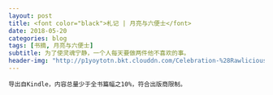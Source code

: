 ```yaml
---
layout: post
title: <font color="black">札记 | 月亮与六便士</font>
date: 2018-05-20
categories: blog
tags: [书摘, 月亮与六便士]
subtitle: 为了使灵魂宁静，一个人每天要做两件他不喜欢的事。
header-img: "http://p1yoytotn.bkt.clouddn.com/Celebration-%28Rawlicious%29_1-1-1200x1200.jpg"
---
```

`导出自Kindle，内容总量少于全书篇幅之10%，符合出版商限制。`

<html xmlns="http://www.w3.org/TR/1999/REC-html-in-xml" xml:lang="en" lang="en">
    <head>
    <meta charset="UTF-8">
    <style>
        .bodyContainer {
            font-family: Arial, Helvetica, sans-serif;
            text-align: center;
            padding-left: 32px;
            padding-right: 32px;
        }

        .notebookFor {
            font-size: 18px;
            font-weight: 700;
            text-align: center;
            color: rgb(119, 119, 119);
            margin: 24px 0px 0px;
            padding: 0px;
        }

        .bookTitle {
            font-size: 24px;
            font-weight: 700;
            text-align: center;
            color: #333333;
            margin-top: 22px;
            padding: 0px;
        }

        .authors {
            font-size: 18px;
            font-weight: 700;
            text-align: center;
            color: rgb(119, 119, 119);
            margin-top: 22px;
            margin-bottom: 24px;
            padding: 0px;
        }

        .citation {
            font-size: 18px;
            font-weight: 500;
            text-align: center;
            color: #333333;
            margin-top: 22px;
            margin-bottom: 24px;
            padding: 0px;
        }

        .sectionHeading {
            font-size: 24px;
            font-weight: 700;
            text-align: left;
            color: #333333;
            margin-top: 24px;
            padding: 0px;
        }

        .noteHeading {
            font-size: 18px;
            font-weight: 700;
            text-align: left;
            color: #333333;
            margin-top: 20px;
            padding: 0px;
        }

        .noteText {
            font-size: 18px;
            font-weight: 500;
            text-align: left;
            color: #333333;
            margin: 2px 0px 0px;
            padding: 0px;
        }

        .highlight_blue {
            color: rgb(178, 205, 251);
        }

        .highlight_orange {
            color: #ffd7ae;
        }

        .highlight_pink {
            color: rgb(255, 191, 206);
        }

        .highlight_yellow {
            color: rgb(247, 206, 0);
        }

        .notebookGraphic {
            margin-top: 10px;
            text-align: left;
        }

        .notebookGraphic img {
            -o-box-shadow:      0px 0px 5px #888;
            -icab-box-shadow:   0px 0px 5px #888;
            -khtml-box-shadow:  0px 0px 5px #888;
            -moz-box-shadow:    0px 0px 5px #888;
            -webkit-box-shadow: 0px 0px 5px #888;
            box-shadow:         0px 0px 5px #888;
            max-width: 100%;
            height: auto;
        }

        hr {
            border: 0px none;
            height: 1px;
            background: none repeat scroll 0% 0% rgb(221, 221, 221);
        }
        </style>
        <script>
            </script>
    </head>
    <body>
        <div class="bodyContainer">
            <div class="notebookFor">
                笔记本导出
            </div>
            <div class="bookTitle">
                月亮和六便士（“故事圣手”毛姆最重要的长篇小说代表作） (译文经典)
            </div>
            <div class="authors">
                威廉·毛姆(William Maugham)
            </div>
            <div class="citation">
                引用 (芝加哥风格): Maugham), 威廉·毛姆(William. <i>月亮和六便士（“故事圣手”毛姆最重要的长篇小说代表作） (译文经典)</i>. 上海译文出版社,Y_上海译文出版社, 2014. Kindle edition.
            </div>
            <hr />
            <div class="sectionHeading">
    一
</div><div class="noteHeading">
    书签 - 第 1 页·位置 68
</div>
<div class="noteHeading">
    标注(<span class="highlight_pink">粉色</span>) - 第 1 页·位置 73
</div>
<div class="noteText">
    他的作品使你不能平静，
</div><div class="noteHeading">
    标注(<span class="highlight_pink">粉色</span>) - 第 5 页·位置 107
</div>
<div class="noteText">
    制造神话是人类的天性。
</div><div class="noteHeading">
    标注(<span class="highlight_pink">粉色</span>) - 第 5 页·位置 109
</div>
<div class="noteText">
    这可以说是浪漫主义对平凡暗淡的生活的一种抗议。
</div><div class="noteHeading">
    标注(<span class="highlight_pink">粉色</span>) - 第 5 页·位置 113
</div>
<div class="noteText">
    因此，那些给他写文章的人必须借助于活跃的想象以弥补贫乏的事实，
</div><div class="sectionHeading">
    二
</div><div class="noteHeading">
    书签 - 第 10 页·位置 170
</div>
<div class="noteHeading">
    标注(<span class="highlight_pink">粉色</span>) - 第 11 页·位置 178
</div>
<div class="noteText">
    为了使灵魂宁静，一个人每天要做两件他不喜欢的事。
</div><div class="noteHeading">
    标注(<span class="highlight_pink">粉色</span>) - 第 11 页·位置 179
</div>
<div class="noteText">
    因为我每天早上都起床，
</div><div class="noteHeading">
    标注(<span class="highlight_pink">粉色</span>) - 第 11 页·位置 179
</div>
<div class="noteText">
    每天也都上床睡觉。
</div><div class="noteHeading">
    标注(<span class="highlight_pink">粉色</span>) - 第 11 页·位置 185
</div>
<div class="noteText">
    我从这件事取得的教训是，作者应该从写作的乐趣中，从郁积在他心头的思想的发泄中取得写书的酬报；对于其他一切都不应该介意，作品成功或失败，受到称誉或是诋毁，他都应该淡然处之。
</div><div class="noteHeading">
    标注(<span class="highlight_pink">粉色</span>) - 第 11 页·位置 188
</div>
<div class="noteText">
    年轻的一代意识到自己的力量，吵吵嚷嚷，早已经不再叩击门扉了。他们已经闯进房子里来，坐到我们的宝座上，空中早已充满了他们喧闹的喊叫声。
</div><div class="sectionHeading">
    三
</div><div class="noteHeading">
    标注(<span class="highlight_pink">粉色</span>) - 第 17 页·位置 240
</div>
<div class="noteText">
    艺术家较之其他行业的人有一个有利的地方，他们不仅可以讥笑朋友们的性格和仪表，而且可以嘲弄他们的著作。
</div><div class="sectionHeading">
    五
</div><div class="noteHeading">
    书签 - 第 25 页·位置 313
</div>
<div class="noteHeading">
    标注(<span class="highlight_pink">粉色</span>) - 第 25 页·位置 319
</div>
<div class="noteText">
    有的人胸膛上已经沾了那么多泪水，我不忍再把我的洒上了。
</div><div class="sectionHeading">
    六
</div><div class="noteHeading">
    标注(<span class="highlight_pink">粉色</span>) - 第 32 页·位置 383
</div>
<div class="noteText">
    他甚至没有什么奇行怪癖，使他免于平凡庸俗之嫌。
</div><div class="sectionHeading">
    七
</div><div class="noteHeading">
    标注(<span class="highlight_blue">蓝色</span>) - 第 34 页·位置 403
</div>
<div class="noteText">
    这一定是世间无数对夫妻的故事。这种生活模式给人以安详亲切之感。它使人想到一条平静的小河，蜿蜒流过绿茸茸的牧场，与郁郁的树荫交相掩映，直到最后泻入烟波浩渺的大海中。但是大海却总是那么平静，总是沉默无言、声色不动，你会突然感到一种莫名的不安。也许这只是我自己的一种怪想法（就是在那些日子这种想法也常在我心头作祟），我总觉得大多数人这样度过一生好像欠缺一点什么。
</div><div class="sectionHeading">
    十
</div><div class="noteHeading">
    标注(<span class="highlight_pink">粉色</span>) - 第 52 页·位置 569
</div>
<div class="noteText">
    歉仄不安。
</div><div class="sectionHeading">
    十一
</div><div class="noteHeading">
    标注(<span class="highlight_pink">粉色</span>) - 第 56 页·位置 613
</div>
<div class="noteText">
    我那时还不了解人性多么矛盾，我不知道真挚中含有多少做作，高尚中蕴藏着多少卑鄙，或者，即使在邪恶里也找得着美德。
</div><div class="sectionHeading">
    十四
</div><div class="noteHeading">
    书签 - 第 77 页·位置 807
</div>
<div class="noteHeading">
    标注(<span class="highlight_pink">粉色</span>) - 第 79 页·位置 830
</div>
<div class="noteText">
    最甚者也是因为有几个近邻知交表示支持，才敢违背大多数人的意见行事。
</div><div class="sectionHeading">
    十五
</div><div class="noteHeading">
    标注(<span class="highlight_pink">粉色</span>) - 第 89 页·位置 930
</div>
<div class="noteText">
    今天我已经认识到这一点了：卑鄙与伟大、恶毒与善良、仇恨与热爱是可以互不排斥地并存在同一颗心里的。
</div><div class="sectionHeading">
    十八
</div><div class="noteHeading">
    书签 - 第 97 页·位置 990
</div>
<div class="sectionHeading">
    十九
</div><div class="noteHeading">
    标注(<span class="highlight_blue">蓝色</span>) - 第 109 页·位置 1119
</div>
<div class="noteText">
    “为什么你认为美——世界上最宝贵的财富——会同沙滩上的石头一样，一个漫不经心的过路人随随便便地就能够捡起来？美是一种美妙、奇异的东西，艺术家只有通过灵魂的痛苦折磨才能从宇宙的混沌中塑造出来。在美被创造出以后，它也不是为了叫每个人都能认出来的。要想认识它，一个人必须重复艺术家经历过的一番冒险。他唱给你的是一个美的旋律，要是想在自己心里重新听一遍就必须有知识、有敏锐的感觉和想象力。”
</div><div class="sectionHeading">
    二十
</div><div class="noteHeading">
    书签 - 第 110 页·位置 1128
</div>
<div class="sectionHeading">
    二十一
</div><div class="noteHeading">
    标注(<span class="highlight_pink">粉色</span>) - 第 118 页·位置 1207
</div>
<div class="noteText">
    同缠住他心灵的幻景相比，他觉得这些画实在太没有意义了。
</div><div class="noteHeading">
    标注(<span class="highlight_pink">粉色</span>) - 第 118 页·位置 1210
</div>
<div class="noteText">
    大多数画家对这一点还是不能无动于衷的。”
</div><div class="noteHeading">
    标注(<span class="highlight_pink">粉色</span>) - 第 119 页·位置 1214
</div>
<div class="noteText">
    如果你能打动人们的灵魂，或者叫他们凄怆哀悯，或者叫他们惊惧恐慌，这不也是一种奇妙的行使权力的方法吗？”
</div><div class="noteHeading">
    标注(<span class="highlight_blue">蓝色</span>) - 第 119 页·位置 1216
</div>
<div class="noteText">
    “如果我置身于一个荒岛上，确切地知道除了我自己的眼睛以外再没有别人能看到我写出来的东西，我很怀疑我还能不能写作下去。”
</div><div class="noteHeading">
    标注(<span class="highlight_blue">蓝色</span>) - 第 122 页·位置 1245
</div>
<div class="noteText">
    “叫我来说吧。我猜想你是这样一种情况。一连几个月你脑子里一直不想这件事，你甚至可以使自己相信，你同这件事已经彻底绝缘了。你为自己获得了自由而高兴，你觉得终于成为自己灵魂的主人了。你好像昂首于星斗中漫步。但是突然间，你忍受不住了。你发觉你的双脚从来就没有从污泥里拔出过。你现在想索性全身躺在烂泥塘里翻滚。于是你就去找一个女人，一个粗野、低贱、俗不可耐的女人，一个性感毕露令人嫌恶的
</div><div class="noteHeading">
    标注(<span class="highlight_blue">蓝色</span>) - 第 122 页·位置 1249
</div>
<div class="noteText">
    畜类般的女人。你像一个野兽似地扑到她身上。你拚命往肚里灌酒，你憎恨自己，简直快要发疯了。”
</div><div class="noteHeading">
    标注(<span class="highlight_blue">蓝色</span>) - 第 122 页·位置 1251
</div>
<div class="noteText">
    “我现在要告诉你一件看来一定是很奇怪的事：等到那件事过去以后，你会感到自己出奇地洁净。你有一种灵魂把肉体甩脱掉的感觉，一种脱离形体的感觉。你好像一伸手就能触摸到美，倒仿佛‘美’是一件抚摸得到的实体一样。你好像同飒飒的微风、同绽露嫩叶的树木、同波光变幻的流水息息相通。你觉得自己就是上帝。你能够给我解释这是怎么回事吗？”
</div><div class="sectionHeading">
    二十三
</div><div class="noteHeading">
    书签 - 第 128 页·位置 1294
</div>
<div class="sectionHeading">
    二十四
</div><div class="noteHeading">
    书签 - 第 134 页·位置 1347
</div>
<div class="noteHeading">
    标注(<span class="highlight_pink">粉色</span>) - 第 134 页·位置 1348
</div>
<div class="noteText">
    他希望能同几个朋友一起按照适宜的礼规庆祝一下这个节日。
</div><div class="sectionHeading">
    二十七
</div><div class="noteHeading">
    标注(<span class="highlight_pink">粉色</span>) - 第 154 页·位置 1544
</div>
<div class="noteText">
    衣冠齐楚
</div><div class="sectionHeading">
    二十八
</div><div class="noteHeading">
    标注(<span class="highlight_yellow">黄色</span>) - 第 158 页·位置 1582
</div>
<div class="noteText">
    “你不了解。她爱上思特里克兰德了。”
</div><div class="sectionHeading">
    二十九
</div><div class="noteHeading">
    标注(<span class="highlight_blue">蓝色</span>) - 第 167 页·位置 1665
</div>
<div class="noteText">
    “我爱她远远超过了爱我自己。我觉得，在爱情的事上如果考虑起自尊心来，那只能有一个原因：实际上你还是最爱自己。不管怎么说，一个结了婚的男人又爱上别人并不是什么希罕事，常常等他的热劲过去了，便又回到他妻子的身边，而她也就同他和好如初了。这种事谁都认为是很自然的。如果男人是这样，为什么女人就该是例外呢？”
</div><div class="sectionHeading">
    三十
</div><div class="noteHeading">
    标注(<span class="highlight_pink">粉色</span>) - 第 173 页·位置 1730
</div>
<div class="noteText">
    她不再是一个女性了，不再是一个性格复杂的女性——既善良又乖戾，既谨慎又轻率；她成了迈那德[ 1]，成了欲念的化身。
</div><div class="noteHeading">
    标注(<span class="highlight_pink">粉色</span>) - 第 174 页·位置 1743
</div>
<div class="noteText">
    如果不是无私，起码是巧妙地遮掩起来的自私；
</div><div class="sectionHeading">
    三十一
</div><div class="noteHeading">
    标注(<span class="highlight_pink">粉色</span>) - 第 179 页·位置 1795
</div>
<div class="noteText">
    有时候一个人的外貌同他的灵魂这么不相称，这实在是一件苦不堪言的事。
</div><div class="sectionHeading">
    三十二
</div><div class="noteHeading">
    书签 - 第 181 页·位置 1801
</div>
<div class="noteHeading">
    标注(<span class="highlight_blue">蓝色</span>) - 第 182 页·位置 1818
</div>
<div class="noteText">
    我看着她的嘴，希望看到一个能使我猜测出她真实感情的神态；我打量着她的眼睛，寻找某种泄露她内心隐秘的闪光，表示惶惑或者痛苦的眼神；我打量着她的前额，看那上面会不会偶然出现一个皱纹，告诉我她正在衰减的热情。但她的面孔宛如一副面具，我在那上面丝毫也看不出她的真实思想。
</div><div class="sectionHeading">
    三十四
</div><div class="noteHeading">
    标注(<span class="highlight_pink">粉色</span>) - 第 193 页·位置 1914
</div>
<div class="noteText">
    一望而知
</div><div class="sectionHeading">
    三十七
</div><div class="noteHeading">
    标注(<span class="highlight_pink">粉色</span>) - 第 201 页·位置 1970
</div>
<div class="noteText">
    去的时候走得很慢，回来的路上马车却小跑起来，
</div><div class="noteHeading">
    标注(<span class="highlight_pink">粉色</span>) - 第 201 页·位置 1971
</div>
<div class="noteText">
    柩车的车夫不断挥鞭抽打辕马，在我心上引起一种奇怪的恐怖感，
</div><div class="noteHeading">
    标注(<span class="highlight_pink">粉色</span>) - 第 201 页·位置 1971
</div>
<div class="noteText">
    仿佛是马车夫耸耸肩膀想赶快把死亡甩在后面似的。
</div><div class="noteHeading">
    标注(<span class="highlight_pink">粉色</span>) - 第 203 页·位置 1986
</div>
<div class="noteText">
    我一点也由不得自己；我把施特略夫同他的烦恼完全抛在脑后。我要享受生活。
</div><div class="sectionHeading">
    三十八
</div><div class="noteHeading">
    书签 - 第 204 页·位置 1988
</div>
<div class="noteHeading">
    标注(<span class="highlight_pink">粉色</span>) - 第 205 页·位置 2003
</div>
<div class="noteText">
    文明日新月异，这个小城却好像被抛在后面，永远也不会发生什么事情，如此年复一年，直到死亡最后来临，像个老友似地给那些勤苦劳动一生的人带来永久的安息。
</div><div class="noteHeading">
    标注(<span class="highlight_pink">粉色</span>) - 第 205 页·位置 2005
</div>
<div class="noteText">
    永远踩着父亲的脚印走下去，既不左顾也不右盼。
</div><div class="noteHeading">
    标注(<span class="highlight_yellow">黄色</span>) - 第 206 页·位置 2011
</div>
<div class="noteText">
    他们的愚昧远比我们的知识更为可贵。
</div><div class="noteHeading">
    标注(<span class="highlight_pink">粉色</span>) - 第 208 页·位置 2029
</div>
<div class="noteText">
    “你已经知道我这人是没有自尊心的。”
</div><div class="sectionHeading">
    三十九
</div><div class="noteHeading">
    标注(<span class="highlight_pink">粉色</span>) - 第 212 页·位置 2070
</div>
<div class="noteText">
    用意？——因为用力过猛，画掉了下来，面朝下地落到地上。不管是谁画的，他也不能叫它扔在尘土里；他把它捡了起来。
</div><div class="noteHeading">
    标注(<span class="highlight_pink">粉色</span>) - 第 215 页·位置 2097
</div>
<div class="noteText">
    的。（估量大家都知道，一旦感情激动起来，一个人会很自然地玩弄起文学词藻来的。）
</div><div class="noteHeading">
    标注(<span class="highlight_blue">蓝色</span>) - 第 215 页·位置 2099
</div>
<div class="noteText">
    人们动不动就谈美，实际上对这个词并不理解；这个词已经使用得太滥，失去了原有的力量；因为成千上万的琐屑事物都分享了“美”的称号，这个词已经被剥夺掉它的崇高的含义了。一件衣服，一只狗，一篇布道词，什么东西人们都用“美”来形容，当他们面对面地遇到真正的美时，反而认不出它来了。他们用以遮饰自己毫无价值的思想的虚假夸大使他们的感受力变得迟钝不堪。
</div><div class="sectionHeading">
    四十
</div><div class="noteHeading">
    标注(<span class="highlight_pink">粉色</span>) - 第 220 页·位置 2141
</div>
<div class="noteText">
    “要是你还有这种眼力，我想你也就会看到我并不欢迎你了。”
</div><div class="sectionHeading">
    四十一
</div><div class="noteHeading">
    标注(<span class="highlight_blue">蓝色</span>) - 第 223 页·位置 2165
</div>
<div class="noteText">
    他喜欢观察这种多少使他感到惊异的邪恶的人性，自认这种观察是为了满足艺术的要求；但是他的真挚却迫使他承认：他对于某些行为的反感远不如对这些行为产生原因的好奇心那样强烈。一个恶棍的性格如果刻画得完美而又合乎逻辑，对于创作者是具有一种魅惑的力量的，尽管从法律和秩序的角度看，他决不该对恶棍有任何欣赏的态度。
</div><div class="noteHeading">
    标注(<span class="highlight_blue">蓝色</span>) - 第 223 页·位置 2173
</div>
<div class="noteText">
    我的灵魂对思特里克兰德确实感到恐怖，但与恐怖并存的还有一种叫我心寒的好奇心：我想寻找出他行为的动机。他使我困惑莫解，他对那些那么关怀他的人制造了一出悲剧，我很想知道他对自己一手制造的这出悲剧究竟抱什么态度。
</div><div class="noteHeading">
    标注(<span class="highlight_pink">粉色</span>) - 第 224 页·位置 2175
</div>
<div class="noteText">
    我大胆地挥舞起手术刀来。
</div><div class="noteHeading">
    标注(<span class="highlight_pink">粉色</span>) - 第 226 页·位置 2201
</div>
<div class="noteText">
    “女人可以原谅男人对她的伤害，”他说，“但是永远不能原谅他对她做出的牺牲。”
</div><div class="noteHeading">
    书签 - 第 231 页·位置 2245
</div>
<div class="noteHeading">
    标注(<span class="highlight_pink">粉色</span>) - 第 232 页·位置 2256
</div>
<div class="noteText">
    我恨不得一下子刺穿了他那副冷漠的甲胄。
</div><div class="sectionHeading">
    四十二
</div><div class="noteHeading">
    书签 - 第 234 页·位置 2271
</div>
<div class="noteHeading">
    标注(<span class="highlight_pink">粉色</span>) - 第 234 页·位置 2273
</div>
<div class="noteText">
    作品最能泄露一个人的真实思想和感情。
</div><div class="noteHeading">
    标注(<span class="highlight_blue">蓝色</span>) - 第 237 页·位置 2312
</div>
<div class="noteText">
    我猜想，思特里克兰德在有形的事物上模模糊糊地看到某种精神意义，这种意义非常奇异，他只能用很不完善的符号勉强把它表达出来。仿佛是他在宇宙的一片混乱中找到了一个新的图案，正在笨拙地把它描摹下来，因为力不从心，心灵非常痛苦。我看到的是一个奋力寻求表现手段的备受折磨的灵魂。
</div><div class="noteHeading">
    标注(<span class="highlight_pink">粉色</span>) - 第 238 页·位置 2315
</div>
<div class="noteText">
    “我怀疑，你的手段是否选择对了。”
</div><div class="noteHeading">
    标注(<span class="highlight_pink">粉色</span>) - 第 240 页·位置 2336
</div>
<div class="noteText">
    我觉得你很像一个终生跋涉的香客，不停地寻找一座可能根本不存在的神庙。
</div><div class="sectionHeading">
    四十三
</div><div class="noteHeading">
    书签 - 第 241 页·位置 2344
</div>
<div class="noteHeading">
    标注(<span class="highlight_blue">蓝色</span>) - 第 246 页·位置 2407
</div>
<div class="noteText">
    一般说来，爱情在男人身上只不过是一个插曲，是日常生活中许多事务中的一件事，但是小说却把爱情夸大了，给予它一个违反生活真实性的重要的地位。
</div><div class="noteHeading">
    标注(<span class="highlight_pink">粉色</span>) - 第 247 页·位置 2415
</div>
<div class="noteText">
    作为坠入情网的人来说，男人同女人的区别是：女人能够整天整夜
</div><div class="noteHeading">
    标注(<span class="highlight_pink">粉色</span>) - 第 247 页·位置 2415
</div>
<div class="noteText">
    谈恋爱，而男人却只能有时有晌儿地干这种事。
</div><div class="noteHeading">
    标注(<span class="highlight_blue">蓝色</span>) - 第 248 页·位置 2429
</div>
<div class="noteText">
    他一心一意追求自己的目标，为了达到这个目的他不仅甘愿牺牲自己——这一点很多人还是能做到的——，而且就是牺牲别人也在所不惜。
</div><div class="sectionHeading">
    四十四
</div><div class="noteHeading">
    标注(<span class="highlight_blue">蓝色</span>) - 第 251 页·位置 2457
</div>
<div class="noteText">
    生活不过是一片混乱，充满了各种可笑的、龌龊的事情，它只能给人们提供笑料，但是他笑的时候却禁不住满心哀伤。
</div><div class="sectionHeading">
    四十五
</div><div class="noteHeading">
    标注(<span class="highlight_pink">粉色</span>) - 第 253 页·位置 2472
</div>
<div class="noteText">
    得其所哉”。
</div><div class="sectionHeading">
    四十七
</div><div class="noteHeading">
    书签 - 第 267 页·位置 2618
</div>
<div class="noteHeading">
    标注(<span class="highlight_blue">蓝色</span>) - 第 270 页·位置 2655
</div>
<div class="noteText">
    白天，这里污秽肮脏，但是到了夜里，在小屋子的灯光照耀下，这条街就有一种罪恶的魅力。弥漫在空中的丑恶的淫欲使人感到窒息，
</div><div class="sectionHeading">
    五十
</div><div class="noteHeading">
    标注(<span class="highlight_blue">蓝色</span>) - 第 285 页·位置 2789
</div>
<div class="noteText">
    我认为有些人诞生在某一个地方可以说未得其所。机缘把他们随便抛掷到一个环境中，而他们却一直思念着一处他们自己也不知道坐落在何处的家乡。
</div><div class="sectionHeading">
    五十二
</div><div class="noteHeading">
    书签 - 第 299 页·位置 2936
</div>
<div class="sectionHeading">
    五十三
</div><div class="noteHeading">
    书签 - 第 302 页·位置 2960
</div>
<div class="sectionHeading">
    五十四
</div><div class="noteHeading">
    标注(<span class="highlight_pink">粉色</span>) - 第 309 页·位置 3041
</div>
<div class="noteText">
    在英国或法国，思特里克兰德可以说是个不合时宜的人，“圆孔里插了个方塞子”，而在这里却有各种形式的孔，什么样子的塞子都能各得其所。
</div><div class="sectionHeading">
    五十五
</div><div class="noteHeading">
    标注(<span class="highlight_pink">粉色</span>) - 第 320 页·位置 3154
</div>
<div class="noteText">
    被宣判死刑的病人一定拿自己同医生比较，看到医生身心健康、享有生活的宝贵权利，一定又气又恨；
</div><div class="sectionHeading">
    五十七
</div><div class="noteHeading">
    标注(<span class="highlight_pink">粉色</span>) - 第 332 页·位置 3275
</div>
<div class="noteText">
    我们刚才那场谈话在库特拉斯太太进屋以后显得非常遥远、非常不真实了。
</div><div class="noteHeading">
    书签 - 第 333 页·位置 3278
</div>
<div class="noteHeading">
    标注(<span class="highlight_pink">粉色</span>) - 第 335 页·位置 3301
</div>
<div class="noteText">
    但是在这里，虽然我看到的也是美，却叫我觉得心神不安。
</div><div class="sectionHeading">
    五十八
</div><div class="noteHeading">
    书签 - 第 340 页·位置 3361
</div>
<div class="noteHeading">
    标注(<span class="highlight_pink">粉色</span>) - 第 340 页·位置 3364
</div>
<div class="noteText">
    蒂阿瑞把我搂在她肥大的胸脯里（我有一种掉在波涛汹涌的大海中的感觉），
</div><div class="noteHeading">
    书签 - 第 341 页·位置 3373
</div>
<div class="noteHeading">
    标注(<span class="highlight_pink">粉色</span>) - 第 344 页·位置 3401
</div>
<div class="noteText">
    尽管她没有说一句不真实的话，却充分暗示了她同自己丈夫的关系非常融睦，从来没有任何嫌隙。
</div><div class="noteHeading">
    书签 - 第 344 页·位置 3402
</div>
<div class="noteHeading">
    标注(<span class="highlight_blue">蓝色</span>) - 第 344 页·位置 3409
</div>
<div class="noteText">
    我发现思特里克兰德太太已经忘记了
</div><div class="noteHeading">
    标注(<span class="highlight_blue">蓝色</span>) - 第 344 页·位置 3410
</div>
<div class="noteText">
    她曾不得不自食其力这一段不光彩的历史。同任何一个正派女人一样，她真实地相信只有依靠别人养活自己才是规矩的行为。
</div>
        </div>
    </body>
</html>

